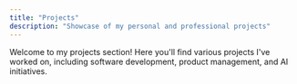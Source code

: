 ```yaml
---
title: "Projects"
description: "Showcase of my personal and professional projects"
---
```


Welcome to my projects section! Here you'll find various projects I've worked on, including software development, product management, and AI initiatives. 
